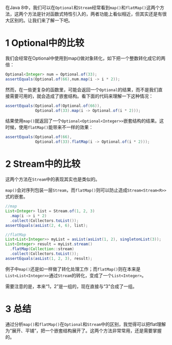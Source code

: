 在Java 8中，我们可以在`Optional`和`Stream`经常看到`map()`和`flatMap()`这两个方法，这两个方法是针对函数式特性引入的，两者功能上看似相近，但其实还是有很大区别的。让我们来了解一下吧。



# 1 Optional中的比较

我们会经常在Optional中使用到map()做对象转化，如下把一个整数转化成它的两倍：

```java
Optional<Integer> num = Optional.of(33);
assertEquals(Optional.of(66),num.map(i -> i * 2));
```

然而，在一些更复杂的函数里，可能会返回一个`Optional`的结果，而不是我们直接需要可用的，就会造成了嵌套结构。看下面的代码来理解一下这种情况：

```java
assertEquals(Optional.of(Optional.of(66)),
             Optional.of(33).map(i -> Optional.of(i * 2)));
```

结果使用`map()`就返回了一个`Optional<Optional<Integer>>`嵌套结构的结果。这时候，使用`flatMap()`能带来不一样的效果：

```java
assertEquals(Optional.of(66),
             Optional.of(33).flatMap(i -> Optional.of(i * 2)));
```



# 2 Stream中的比较

这两个方法在`Stream`中的表现其实也是类似的。

`map()`会对序列包装一层`Stream`，而`flatMap()`则可以防止造成`Stream<Stream<R>>`式的嵌套。

```java
//map
List<Integer> list = Stream.of(1, 2, 3)
  .map(i -> i * 2)
  .collect(Collectors.toList());
assertEquals(asList(2, 4, 6), list);

//flatMap
List<List<Integer>> myList = asList(asList(1, 2), singletonList(3));
List<Integer> result = myList.stream()
  .flatMap(Collection::stream)
  .collect(Collectors.toList());
assertEquals(asList(1, 2, 3), result);
```

例子中`map()`还是如一样做了转化处理工作；而`flatMap()`则在本来是`List<List<Integer>>`通过`Stream`的转化，变成了一个`List<Integer>`。

需要注意的是，本来“1，2”是一组的，现在直接与“3”合成了一组。



# 3 总结

通过分析`map()`和`flatMap()`在`Optional`和`Stream`中的区别，我觉得可以把flat理解为“展开、平铺”，把一个嵌套结构展开了。这两个方法非常常用，还是需要掌握的。

